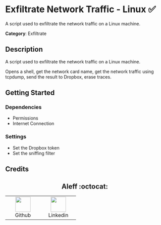 # Exfiltrate Network Traffic - Linux ✅

A script used to exfiltrate the network traffic on a Linux machine.

**Category**: Exfiltrate

## Description

A script used to exfiltrate the network traffic on a Linux machine.

Opens a shell, get the network card name, get the network traffic using tcpdump, send the result to Dropbox, erase traces.

## Getting Started

### Dependencies

* Permissions
* Internet Connection

### Settings

* Set the Dropbox token
* Set the sniffing filter

## Credits

<h2 align="center"> Aleff :octocat: </h2>
<div align=center>
<table>
  <tr>
    <td align="center" width="96">
      <a href="https://github.com/aleff-github">
        <img src=https://github.com/aleff-github/aleff-github/blob/main/img/github.png?raw=true width="48" height="48" />
      </a>
      <br>Github
    </td>
    <td align="center" width="96">
      <a href="https://www.linkedin.com/in/alessandro-greco-aka-aleff/">
        <img src=https://github.com/aleff-github/aleff-github/blob/main/img/linkedin.png?raw=true width="48" height="48" />
      </a>
      <br>Linkedin
    </td>
  </tr>
</table>
</div>